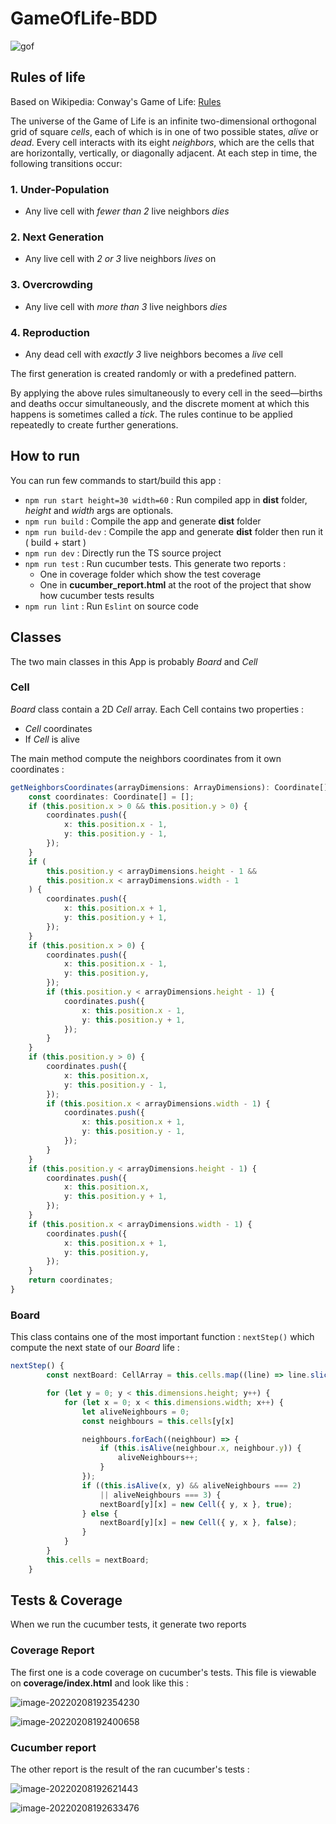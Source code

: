 # GameOfLife-BDD

![gof](./GOF.gif)

## Rules of life

Based on Wikipedia: Conway's Game of Life: [Rules](http://en.wikipedia.org/wiki/Conway%27s_Game_of_Life#Rules)

The universe of the Game of Life is an infinite two-dimensional orthogonal grid of square *cells*, each of which is in one of two possible states, *alive* or *dead*. Every cell interacts with its eight *neighbors*, which are the cells that are horizontally, vertically, or diagonally adjacent. At each step in time, the following transitions occur:

### 1. Under-Population

- Any live cell with *fewer than 2* live neighbors *dies*

### 2. Next Generation

- Any live cell with *2 or 3* live neighbors *lives* on

### 3. Overcrowding

- Any live cell with *more than 3* live neighbors *dies*

### 4. Reproduction

- Any dead cell with *exactly 3* live neighbors becomes a *live* cell

The first generation is created randomly or with a predefined pattern. 

By applying the above rules simultaneously to every cell in the seed—births and deaths occur simultaneously, and the discrete moment at which this happens is sometimes called a *tick*. The rules continue to be applied repeatedly to create further generations.

## How to run

You can run few commands to start/build this app :

- `npm run start height=30 width=60` : Run compiled app in **dist** folder, *height* and *width* args are optionals.
- `npm run build` : Compile the app and generate **dist** folder
- `npm run build-dev` :  Compile the app and generate **dist** folder then run it ( build + start )
- `npm run dev` : Directly run the TS source project
- `npm run test` : Run cucumber tests. This generate two reports :
  - One in coverage folder which show the test coverage
  - One in **cucumber_report.html** at the root of the project that show how cucumber tests results
- `npm run lint` : Run `Eslint` on source code

## Classes

The two main classes in this App is probably *Board* and *Cell*

### Cell

*Board* class contain a 2D *Cell* array. Each Cell contains two properties :

- *Cell* coordinates
- If *Cell* is alive

The main method compute the neighbors coordinates from it own coordinates :

```typescript
getNeighborsCoordinates(arrayDimensions: ArrayDimensions): Coordinate[] {
    const coordinates: Coordinate[] = [];
    if (this.position.x > 0 && this.position.y > 0) {
        coordinates.push({
            x: this.position.x - 1,
            y: this.position.y - 1,
        });
    }
    if (
        this.position.y < arrayDimensions.height - 1 &&
        this.position.x < arrayDimensions.width - 1
    ) {
        coordinates.push({
            x: this.position.x + 1,
            y: this.position.y + 1,
        });
    }
    if (this.position.x > 0) {
        coordinates.push({
            x: this.position.x - 1,
            y: this.position.y,
        });
        if (this.position.y < arrayDimensions.height - 1) {
            coordinates.push({
                x: this.position.x - 1,
                y: this.position.y + 1,
            });
        }
    }
    if (this.position.y > 0) {
        coordinates.push({
            x: this.position.x,
            y: this.position.y - 1,
        });
        if (this.position.x < arrayDimensions.width - 1) {
            coordinates.push({
                x: this.position.x + 1,
                y: this.position.y - 1,
            });
        }
    }
    if (this.position.y < arrayDimensions.height - 1) {
        coordinates.push({
            x: this.position.x,
            y: this.position.y + 1,
        });
    }
    if (this.position.x < arrayDimensions.width - 1) {
        coordinates.push({
            x: this.position.x + 1,
            y: this.position.y,
        });
    }
    return coordinates;
}
```



### Board

This class contains one of the most important function : `nextStep()` which compute the next state of our *Board* life :

```typescript
nextStep() {
        const nextBoard: CellArray = this.cells.map((line) => line.slice());

        for (let y = 0; y < this.dimensions.height; y++) {
            for (let x = 0; x < this.dimensions.width; x++) {
                let aliveNeighbours = 0;
                const neighbours = this.cells[y[x]                                              						.getNeighboursCoordinates(this.dimensions);

                neighbours.forEach((neighbour) => {
                    if (this.isAlive(neighbour.x, neighbour.y)) {
                        aliveNeighbours++;
                    }
                });
                if ((this.isAlive(x, y) && aliveNeighbours === 2) 
                    || aliveNeighbours === 3) {
                    nextBoard[y][x] = new Cell({ y, x }, true);
                } else {
                    nextBoard[y][x] = new Cell({ y, x }, false);
                }
            }
        }
        this.cells = nextBoard;
    }
```

## Tests & Coverage

When we run the cucumber tests, it generate two reports

### Coverage Report

The first one is a code coverage on cucumber's tests. This file is viewable on **coverage/index.html** and look like this :

![image-20220208192354230](doc/README/image-20220208192354230.png)

![image-20220208192400658](doc/README/image-20220208192400658.png)

### Cucumber report

The other report is the result of the ran cucumber's tests : 

![image-20220208192621443](doc/README/image-20220208192621443.png)

![image-20220208192633476](doc/README/image-20220208192633476.png)
